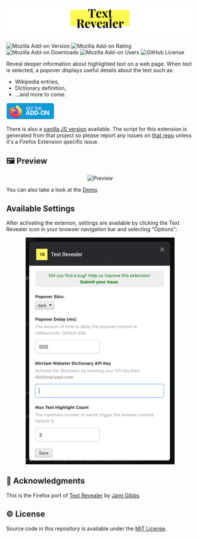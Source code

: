 # ![text revealer logo](assets/logo.png)

![Mozilla Add-on Version](https://img.shields.io/amo/v/{b5ca06cf-4c6e-40f6-b367-a20a6f2a15ee})
![Mozilla Add-on Rating](https://img.shields.io/amo/rating/{b5ca06cf-4c6e-40f6-b367-a20a6f2a15ee})
![Mozilla Add-on Downloads](https://img.shields.io/amo/dw/{b5ca06cf-4c6e-40f6-b367-a20a6f2a15ee})
![Mozilla Add-on Users](https://img.shields.io/amo/users/{b5ca06cf-4c6e-40f6-b367-a20a6f2a15ee})
![GitHub License](https://img.shields.io/github/license/semanticdata/text-revealer-firefox-extension)

Reveal deeper information about highlighted text on a web page. When text is selected, a popover displays useful details about the text such as:

- Wikipedia entries,
- Dictionary definition,
- ...and more to come.

[![Get the Addon](../get-addon-firefox.png)](https://addons.mozilla.org/en-US/firefox/addon/text-revealer/)

There is also a [vanilla JS version](https://github.com/jamigibbs/text-revealer-js) available. The script for this extension is generated from that project so please report any issues on [that repo](https://github.com/jamigibbs/text-revealer-js/issues/new/choose) unless it's a Firefox Extension specific issue.

## 🖼 Preview

<p align=center>
<img src="assets/preview.gif" alt="Preview" />
</p>

You can also take a look at the [Demo](https://jamigibbs.github.io/text-revealer-js/).

## Available Settings

After activating the extenion, settings are available by clicking the Text Revealer icon in your browser navigation bar and selecting "Options":

<p align=center>
<img src="assets/settings.png" alt="Settings" width=400 />
</p>

## 💜 Acknowledgments

This is the Firefox port of [Text Revealer](https://github.com/jamigibbs/text-revealer-js) by [Jami Gibbs](https://github.com/jamigibbs/).

## © License

Source code in this repository is available under the [MIT License](LICENSE).
